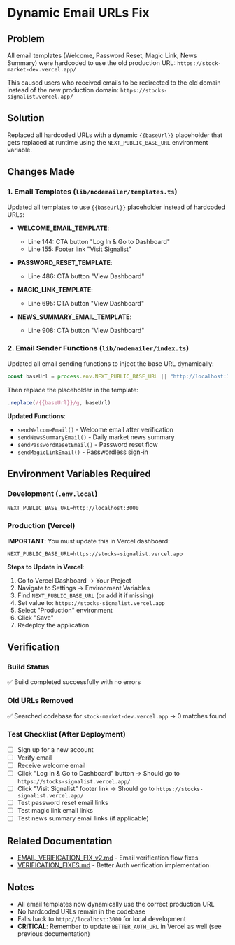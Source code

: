 # Dynamic Email URLs Fix

## Problem
All email templates (Welcome, Password Reset, Magic Link, News Summary) were hardcoded to use the old production URL: `https://stock-market-dev.vercel.app/`

This caused users who received emails to be redirected to the old domain instead of the new production domain: `https://stocks-signalist.vercel.app/`

## Solution
Replaced all hardcoded URLs with a dynamic `{{baseUrl}}` placeholder that gets replaced at runtime using the `NEXT_PUBLIC_BASE_URL` environment variable.

## Changes Made

### 1. Email Templates (`lib/nodemailer/templates.ts`)
Updated all templates to use `{{baseUrl}}` placeholder instead of hardcoded URLs:

- **WELCOME_EMAIL_TEMPLATE**:
  - Line 144: CTA button "Log In & Go to Dashboard"
  - Line 155: Footer link "Visit Signalist"
  
- **PASSWORD_RESET_TEMPLATE**:
  - Line 486: CTA button "View Dashboard"
  
- **MAGIC_LINK_TEMPLATE**:
  - Line 695: CTA button "View Dashboard"
  
- **NEWS_SUMMARY_EMAIL_TEMPLATE**:
  - Line 908: CTA button "View Dashboard"

### 2. Email Sender Functions (`lib/nodemailer/index.ts`)
Updated all email sending functions to inject the base URL dynamically:

```typescript
const baseUrl = process.env.NEXT_PUBLIC_BASE_URL || "http://localhost:3000";
```

Then replace the placeholder in the template:
```typescript
.replace(/{{baseUrl}}/g, baseUrl)
```

**Updated Functions**:
- `sendWelcomeEmail()` - Welcome email after verification
- `sendNewsSummaryEmail()` - Daily market news summary
- `sendPasswordResetEmail()` - Password reset flow
- `sendMagicLinkEmail()` - Passwordless sign-in

## Environment Variables Required

### Development (`.env.local`)
```env
NEXT_PUBLIC_BASE_URL=http://localhost:3000
```

### Production (Vercel)
**IMPORTANT**: You must update this in Vercel dashboard:

```env
NEXT_PUBLIC_BASE_URL=https://stocks-signalist.vercel.app
```

**Steps to Update in Vercel**:
1. Go to Vercel Dashboard → Your Project
2. Navigate to Settings → Environment Variables
3. Find `NEXT_PUBLIC_BASE_URL` (or add it if missing)
4. Set value to: `https://stocks-signalist.vercel.app`
5. Select "Production" environment
6. Click "Save"
7. Redeploy the application

## Verification

### Build Status
✅ Build completed successfully with no errors

### Old URLs Removed
✅ Searched codebase for `stock-market-dev.vercel.app` → 0 matches found

### Test Checklist (After Deployment)
- [ ] Sign up for a new account
- [ ] Verify email
- [ ] Receive welcome email
- [ ] Click "Log In & Go to Dashboard" button → Should go to `https://stocks-signalist.vercel.app/`
- [ ] Click "Visit Signalist" footer link → Should go to `https://stocks-signalist.vercel.app/`
- [ ] Test password reset email links
- [ ] Test magic link email links
- [ ] Test news summary email links (if applicable)

## Related Documentation
- [EMAIL_VERIFICATION_FIX_v2.md](./EMAIL_VERIFICATION_FIX_v2.md) - Email verification flow fixes
- [VERIFICATION_FIXES.md](./VERIFICATION_FIXES.md) - Better Auth verification implementation

## Notes
- All email templates now dynamically use the correct production URL
- No hardcoded URLs remain in the codebase
- Falls back to `http://localhost:3000` for local development
- **CRITICAL**: Remember to update `BETTER_AUTH_URL` in Vercel as well (see previous documentation)
